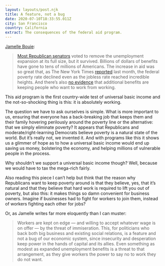 ```yaml
---
layout: layouts/post.njk
title: A feature, not a bug
date: 2020-07-10T18:33:55.011Z
city: San Francisco
country: California
extract: The consequences of the federal aid program.
---
```


[Jamelle Bouie](https://www.nytimes.com/2020/07/10/opinion/trump-schools-reopening.html):

> [Most Republican senators](https://thehill.com/homenews/senate/489589-senate-rejects-gop-attempt-to-change-unemployment-benefits-in-stimulus-bill) voted to remove the unemployment expansion at its full size, but it survived. Billions of dollars of benefits have gone to tens of millions of Americans. The increase in aid was so great that, as The New York Times [reported](https://www.nytimes.com/2020/06/21/us/politics/coronavirus-poverty.html#click=https://t.co/6LfQmIUQ2G) last month, the federal poverty rate declined even as the jobless rate reached incredible heights. And there’s also [no evidence](https://www.cnbc.com/2020/06/25/people-receiving-unemployment-benefits-are-more-likely-to-look-for-jobs.html) that additional benefits are keeping people who want to work from working.

This aid program is the first country-wide test of universal basic income and the not-so-shocking thing is this: it is absolutely working.

The question we have to ask ourselves is simple. What is more important to us, ensuring that everyone has a back-breaking job that keeps them and their family hovering perilously around the poverty line or the alternative: that we simply eliminate poverty? It appears that Republicans and moderate/right-learning Democrats believe poverty is a natural state of the world. But it’s really not, we invented it. And with programs like this it shows us a glimmer of hope as to how a universal basic income would end up saving us money, bolstering the economy, and helping millions of vulnerable people in the process.

Why shouldn’t we support a universal basic income though? Well, because we would have to tax the mega-rich fairly.

Also reading this piece I can’t help but think that the reason why Republicans want to keep poverty around is that they believe, yes, that it’s natural and that they believe that hard work is required to lift you out of poverty, but also this: it makes things so damn convenient for business owners. Imagine if businesses had to fight for workers to join them, instead of workers fighting each other for jobs?

Or, as Jamelle writes far more eloquently than I can muster:

> Workers are kept on edge — and willing to accept whatever wage is on offer — by the threat of immiseration. This, for politicians who back both big business and existing social relations, is a feature and not a bug of our economic system, since insecurity and desperation keep power in the hands of capital and its allies. Even something as modest as expanded unemployment benefits is a threat to that arrangement, as they give workers the power to say no to work they do not want.
